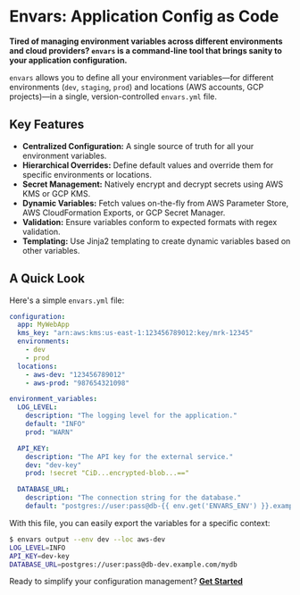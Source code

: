 # Envars: Application Config as Code

**Tired of managing environment variables across different environments and cloud providers? `envars` is a command-line tool that brings sanity to your application configuration.**

`envars` allows you to define all your environment variables—for different environments (`dev`, `staging`, `prod`) and locations (AWS accounts, GCP projects)—in a single, version-controlled `envars.yml` file.

## Key Features

*   **Centralized Configuration:** A single source of truth for all your environment variables.
*   **Hierarchical Overrides:** Define default values and override them for specific environments or locations.
*   **Secret Management:** Natively encrypt and decrypt secrets using AWS KMS or GCP KMS.
*   **Dynamic Variables:** Fetch values on-the-fly from AWS Parameter Store, AWS CloudFormation Exports, or GCP Secret Manager.
*   **Validation:** Ensure variables conform to expected formats with regex validation.
*   **Templating:** Use Jinja2 templating to create dynamic variables based on other variables.

## A Quick Look

Here's a simple `envars.yml` file:

```yaml
configuration:
  app: MyWebApp
  kms_key: "arn:aws:kms:us-east-1:123456789012:key/mrk-12345"
  environments:
    - dev
    - prod
  locations:
    - aws-dev: "123456789012"
    - aws-prod: "987654321098"

environment_variables:
  LOG_LEVEL:
    description: "The logging level for the application."
    default: "INFO"
    prod: "WARN"

  API_KEY:
    description: "The API key for the external service."
    dev: "dev-key"
    prod: !secret "CiD...encrypted-blob...=="

  DATABASE_URL:
    description: "The connection string for the database."
    default: "postgres://user:pass@db-{{ env.get('ENVARS_ENV') }}.example.com/mydb"
```

With this file, you can easily export the variables for a specific context:

```bash
$ envars output --env dev --loc aws-dev
LOG_LEVEL=INFO
API_KEY=dev-key
DATABASE_URL=postgres://user:pass@db-dev.example.com/mydb
```

Ready to simplify your configuration management? **[Get Started](getting-started.md)**
